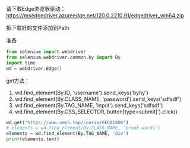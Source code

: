 请下载Edge浏览器驱动：https://msedgedriver.azureedge.net/120.0.2210.91/edgedriver_win64.zip  

把下载好的文件添加到Path



准备
```python
from selenium import webdriver
from selenium.webdriver.common.by import By
import time
wd = webdriver.Edge()
```

get方法：
1.  wd.find_element(By.ID, 'username').send_keys('byhy')
2.  wd.find_element(By.CLASS_NAME, 'password').send_keys('sdfsdf')
3.  wd.find_element(By.TAG_NAME, 'input').send_keys('sdfsdf')
4.  wd.find_element(By.CSS_SELECTOR,'button[type=submit]').click()
```python
wd.get("https://www.umeh.top/course/GEGA1006")
# elements = wd.find_element(By.CLASS_NAME, 'break-words')
elements = wd.find_element(By.TAG_NAME, 'div')
print(elements.text)
```

